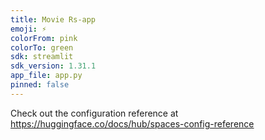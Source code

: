 ```yaml
---
title: Movie Rs-app
emoji: ⚡
colorFrom: pink
colorTo: green
sdk: streamlit
sdk_version: 1.31.1
app_file: app.py
pinned: false
---
```


Check out the configuration reference at https://huggingface.co/docs/hub/spaces-config-reference
